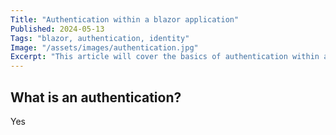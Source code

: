 ```yaml
---
Title: "Authentication within a blazor application"
Published: 2024-05-13
Tags: "blazor, authentication, identity"
Image: "/assets/images/authentication.jpg"
Excerpt: "This article will cover the basics of authentication within a blazor application."
---
```


## What is an authentication?

Yes